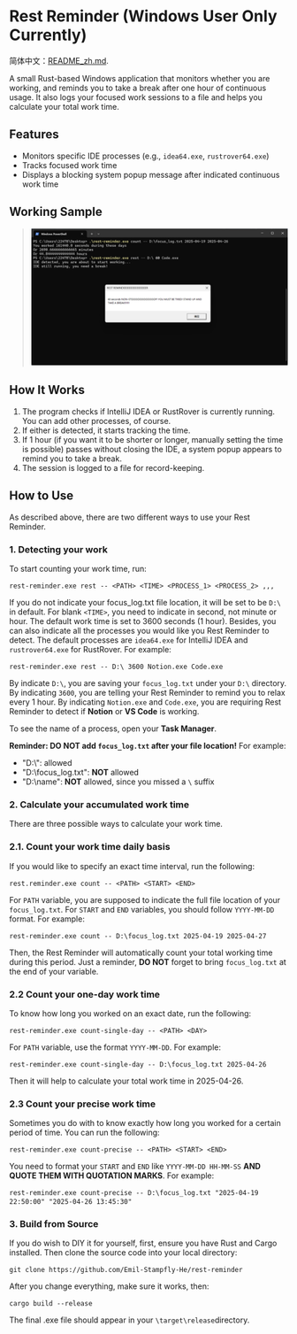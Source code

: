 # Rest Reminder (Windows User Only Currently)
简体中文：[README_zh.md](./README-zh_CN.md).

A small Rust-based Windows application that monitors whether you are working, and reminds you to take a break after one hour of continuous usage. It also logs your focused work sessions to a file and helps you calculate your total work time.

## Features

- Monitors specific IDE processes (e.g., `idea64.exe`, `rustrover64.exe`)
- Tracks focused work time
- Displays a blocking system popup message after indicated continuous work time

## Working Sample

> ![Screenshot](Screenshot.png)

## How It Works

1. The program checks if IntelliJ IDEA or RustRover is currently running. You can add other processes, of course.
2. If either is detected, it starts tracking the time.
3. If 1 hour (if you want it to be shorter or longer, manually setting the time is possible) passes without closing the IDE, a system popup appears to remind you to take a break.
4. The session is logged to a file for record-keeping.

## How to Use
As described above, there are two different ways to use your Rest Reminder.

### 1. Detecting your work

To start counting your work time, run:
```aiignore
rest-reminder.exe rest -- <PATH> <TIME> <PROCESS_1> <PROCESS_2> ,,,
```
If you do not indicate your focus_log.txt file location, it will be set to be `D:\` in default. For blank `<TIME>`, you need to indicate in second, not minute or hour. The default work time is set to 3600 seconds (1 hour). Besides, you can also indicate all the processes you would like you Rest Reminder to detect. The default processes are `idea64.exe` for IntelliJ IDEA and `rustrover64.exe` for RustRover.
 For example:
```aiignore
rest-reminder.exe rest -- D:\ 3600 Notion.exe Code.exe
```
By indicate `D:\`, you are saving your `focus_log.txt` under your `D:\` directory. By indicating `3600`, you are telling your Rest Reminder to remind you to relax every 1 hour. By indicating `Notion.exe` and `Code.exe`, you are requiring Rest Reminder to detect if **Notion** or **VS Code** is working.

To see the name of a process, open your **Task Manager**.

**Reminder: DO NOT add `focus_log.txt` after your file location!** For example:
* "D:\\": allowed
* "D:\\focus_log.txt": **NOT** allowed
* "D:\\name": **NOT** allowed, since you missed a `\` suffix

### 2. Calculate your accumulated work time
There are three possible ways to calculate your work time.

### 2.1. Count your work time daily basis
If you would like to specify an exact time interval, run the following:
```aiignore
rest.reminder.exe count -- <PATH> <START> <END>
```
For `PATH` variable, you are supposed to indicate the full file location of your `focus_log.txt`. For `START` and `END` variables, you should follow `YYYY-MM-DD` format. For example:
```aiignore
rest-reminder.exe count -- D:\focus_log.txt 2025-04-19 2025-04-27
```
Then, the Rest Reminder will automatically count your total working time during this period. Just a reminder, **DO NOT** forget to bring `focus_log.txt` at the end of your <PATH> variable.

### 2.2 Count your one-day work time
To know how long you worked on an exact date, run the following:
```aiignore
rest-reminder.exe count-single-day -- <PATH> <DAY>
```
For `PATH` variable, use the format `YYYY-MM-DD`. For example:
```aiignore
rest-reminder.exe count-single-day -- D:\focus_log.txt 2025-04-26
```
Then it will help to calculate your total work time in 2025-04-26.

### 2.3 Count your precise work time
Sometimes you do with to know exactly how long you worked for a certain period of time. You can run the following:
```aiignore
rest-reminder.exe count-precise -- <PATH> <START> <END>
```
You need to format your `START` and `END` like `YYYY-MM-DD HH-MM-SS` **AND QUOTE THEM WITH QUOTATION MARKS**. For example:
```aiignore
rest-reminder.exe count-precise -- D:\focus_log.txt "2025-04-19 22:50:00" "2025-04-26 13:45:30"
```



### 3. Build from Source
If you do wish to DIY it for yourself, first, ensure you have Rust and Cargo installed. Then clone the source code into your local directory:

```aiignore
git clone https://github.com/Emil-Stampfly-He/rest-reminder
```
After you change everything, make sure it works, then:
```aiignore
cargo build --release
```
The final .exe file should appear in your `\target\release`directory.

